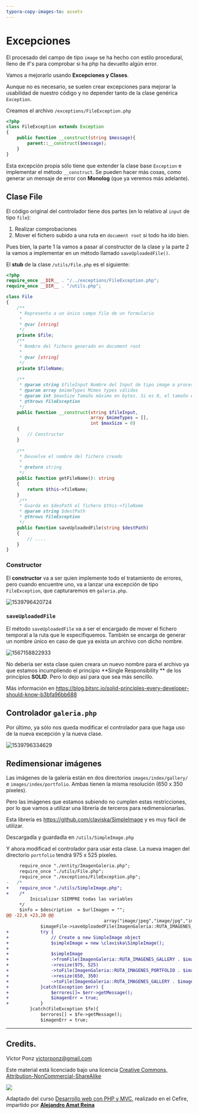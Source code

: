 ```yaml
---
typora-copy-images-to: assets
---
```


# Excepciones

El procesado del campo de tipo `image` se ha hecho con estilo procedural, lleno de if's para comprobar si ha php ha devuelto algún error.

Vamos a mejorarlo usando **Excepciones y Clases**.

Aunque no es necesario, se suelen crear excepciones para mejorar la usabilidad de nuestro código y no depender tanto de la clase genérica `Exception`.

Creamos el archivo `/exceptions/FileException.php`

```php
<?php
class FileException extends Exception
{
    public function __construct(string $message){
        parent::__construct($message);
    }
}
```

Esta excepción propia sólo tiene que extender la clase base `Exception` e implementar el método `__construct`. Se pueden hacer más cosas, como generar un mensaje de error con **Monolog** (que ya veremos más adelante).

## Clase File

El código original del controlador tiene dos partes (en lo relativo al `input` de tipo `file`):

1. Realizar comprobaciones
2. Mover el fichero subido a una ruta en `document root` si todo ha ido bien.

Pues bien, la parte 1 la vamos a pasar al constructor de la clase y la parte 2 la vamos a implementar en un método llamado `saveUploadedFile()`.

El **stub** de la clase `/utils/File.php` es el siguiente:

```php
<?php
require_once __DIR__ . "/../exceptions/FileException.php";
require_once __DIR__ . "/utils.php";

class File
{
    /**
     * Representa a un único campo file de un formulario
     *
     * @var [string]
     */
    private $file;
    /**
     * Nombre del fichero generado en document root
     *
     * @var [string]
     */
    private $fileName;
    
    /**
     * @param string $fileInput Nombre del Input de tipo image a procesar
     * @param array $mimeTypes Mimes types válidos
     * @param int $maxSize Tamaño máximo en bytes. Si es 0, el tamaño es ilimitado
     * @throws FileException
     */
    public function __construct(string $fileInput, 
                                array $mimeTypes = [], 
                                int $maxSize = 0)
    {
        // Constructor
    }
    
    /**
     * Devuelve el nombre del fichero creado
     *
     * @return string
     */
    public function getFileName(): string
    {
        return $this->fileName;
    }
     /**
     * Guarda en $desPath el fichero $this->fileName
     * @param string $destPath
     * @throws FileException
     */
    public function saveUploadedFile(string $destPath)
    {
        // ....
    }
}    
```

### Constructor

El **constructor** va a ser quien implemente todo el tratamiento de errores, pero cuando encuentre uno, va a lanzar una excepción de tipo `FileException`, que capturaremos en `galeria.php`.

![1539796420724](assets/1539796420724.png)

### `saveUploadedFile`

El método `saveUploadedFile` va a ser el encargado de mover el fichero temporal a la ruta que le especifiquemos. También se encarga de generar un nombre único en caso de que ya exista un archivo con dicho nombre.

![1567158822933](assets/1567158822933.png)



No debería ser esta clase quien creara un nuevo nombre para el archivo ya que estamos incumpliendo el principio **Single Responsibility ** de los principios **SOLID**. Pero lo dejo así para que sea más sencillo.

Más información en https://blog.bitsrc.io/solid-principles-every-developer-should-know-b3bfa96bb688

## Controlador `galeria.php`

Por último, ya sólo nos queda modificar el controlador para que haga uso de la nueva excepción y la nueva clase.

![1539796334629](assets/1539796334629.png)

## Redimensionar imágenes

Las imágenes de la galería están en dos directorios `images/index/gallery/` e `images/index/portfolio`. Ambas tienen la misma resolución (650 x 350 píxeles).

Pero las imágenes que estamos subiendo no cumplen estas restricciones, por lo que vamos a utilizar una librería de terceros para redimensionarlas.

Esta librería es https://github.com/claviska/SimpleImage y es muy fácil de utilizar.

Descargadla y guardadla en `/utils/SimpleImage.php`

Y ahora modificad el controlador para usar esta clase. La nueva imagen del directorio `portfolio` tendrá 975 x 525 píxeles.

```diff
     require_once "./entity/ImagenGaleria.php";
     require_once "./utils/File.php";
     require_once "./exceptions/FileException.php";
-   /*
+    require_once "./utils/SimpleImage.php";
+    /*
         Inicializar SIEMPRE todas las variables
     */
     $info = $description  = $urlImagen = "";
@@ -22,6 +23,20 @@
                                     array("image/jpeg","image/jpg","image/png"),                                     (2 * 1024 * 1024));
             $imageFile->saveUploadedFile(ImagenGaleria::RUTA_IMAGENES_GALLERY);
+            try {
+                // Create a new SimpleImage object
+                $simpleImage = new \claviska\SimpleImage();
+
+                $simpleImage
+                ->fromFile(ImagenGaleria::RUTA_IMAGENES_GALLERY . $imageFile->getFileName())
+                ->resize(975, 525)
+                ->toFile(ImagenGaleria::RUTA_IMAGENES_PORTFOLIO . $imageFile->getFileName())
+                ->resize(650, 350)
+                ->toFile(ImagenGaleria::RUTA_IMAGENES_GALLERY . $imageFile->getFileName());
+            }catch(Exception $err) {
+                $errores[]= $err->getMessage();
+                $imagenErr = true;
+            }
         }catch(FileException $fe){
             $errores[] = $fe->getMessage();
             $imagenErr = true;

```



------

## Credits.

Víctor Ponz victorponz@gmail.com

Este material está licenciado bajo una licencia [Creative Commons, Attribution-NonCommercial-ShareAlike](https://creativecommons.org/licenses/by-nc-sa/3.0/)

![](https://licensebuttons.net/l/by-nc-sa/3.0/88x31.png)

Adaptado del curso [Desarrollo web con PHP y MVC](https://www.udemy.com/desarrollo-web-con-php-7-y-mysql-utilizando-mvc/), realizado en el Cefire, impartido por [**Alejandro Amat Reina**](https://www.udemy.com/user/alejandro-amat-reina/)
